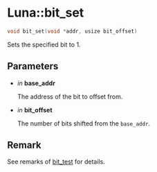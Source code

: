 # Luna::bit_set

```c++
void bit_set(void *addr, usize bit_offset)
```

Sets the specified bit to 1. 



## Parameters
* *in* **base_addr**

    The address of the bit to offset from. 

* *in* **bit_offset**

    The number of bits shifted from the `base_addr`. 

## Remark
See remarks of [bit_test](group___runtime_memory_utils_1gaacaed16341185899ffe0d769237104f2.md) for details. 

